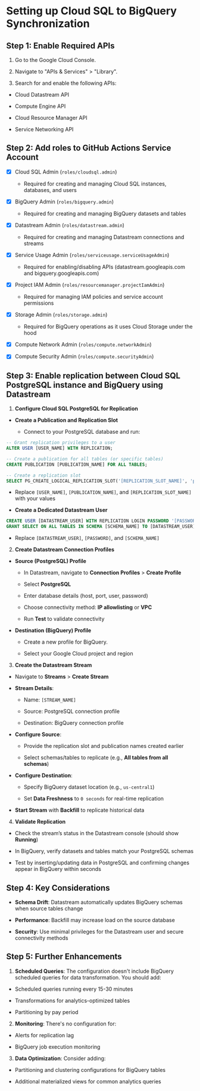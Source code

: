 # Setting up Cloud SQL to BigQuery Synchronization

## Step 1: Enable Required APIs

1. Go to the Google Cloud Console.

2. Navigate to "APIs & Services" > "Library".

3. Search for and enable the following APIs:

  * Cloud Datastream API

  * Compute Engine API

  * Cloud Resource Manager API

  * Service Networking API

## Step 2: Add roles to GitHub Actions Service Account

- [x] Cloud SQL Admin (`roles/cloudsql.admin`)

  * Required for creating and managing Cloud SQL instances, databases, and users

- [x] BigQuery Admin (`roles/bigquery.admin`)

  * Required for creating and managing BigQuery datasets and tables

- [x] Datastream Admin (`roles/datastream.admin`)

  * Required for creating and managing Datastream connections and streams

- [x] Service Usage Admin (`roles/serviceusage.serviceUsageAdmin`)

  * Required for enabling/disabling APIs (datastream.googleapis.com and bigquery.googleapis.com)

- [x] Project IAM Admin (`roles/resourcemanager.projectIamAdmin`)

  * Required for managing IAM policies and service account permissions

- [x] Storage Admin (`roles/storage.admin`)

  * Required for BigQuery operations as it uses Cloud Storage under the hood

- [x] Compute Network Admin (`roles/compute.networkAdmin`)

- [x] Compute Security Admin (`roles/compute.securityAdmin`)

## Step 3: Enable replication between Cloud SQL PostgreSQL instance and BigQuery using Datastream

1. **Configure Cloud SQL PostgreSQL for Replication**

* **Create a Publication and Replication Slot**

  * Connect to your PostgreSQL database and run:

```sql
-- Grant replication privileges to a user
ALTER USER [USER_NAME] WITH REPLICATION;

-- Create a publication for all tables (or specific tables)
CREATE PUBLICATION [PUBLICATION_NAME] FOR ALL TABLES;

-- Create a replication slot
SELECT PG_CREATE_LOGICAL_REPLICATION_SLOT('[REPLICATION_SLOT_NAME]', 'pgoutput');
```

  * Replace `[USER_NAME]`, `[PUBLICATION_NAME]`, and `[REPLICATION_SLOT_NAME]` with your values

* **Create a Dedicated Datastream User**

```sql
CREATE USER [DATASTREAM_USER] WITH REPLICATION LOGIN PASSWORD '[PASSWORD]';
GRANT SELECT ON ALL TABLES IN SCHEMA [SCHEMA_NAME] TO [DATASTREAM_USER];
```

  * Replace `[DATASTREAM_USER]`, `[PASSWORD]`, and `[SCHEMA_NAME]`

2. **Create Datastream Connection Profiles**

  * **Source (PostgreSQL) Profile**

    * In Datastream, navigate to **Connection Profiles** > **Create Profile**

    * Select **PostgreSQL**

    * Enter database details (host, port, user, password)

    * Choose connectivity method: **IP allowlisting** or **VPC**

    * Run **Test** to validate connectivity

  * **Destination (BigQuery) Profile**

    * Create a new profile for BigQuery.

    * Select your Google Cloud project and region

3. **Create the Datastream Stream**

  * Navigate to **Streams** > **Create Stream**

  * **Stream Details**:

    * Name: `[STREAM_NAME]`

    * Source: PostgreSQL connection profile

    * Destination: BigQuery connection profile

  * **Configure Source**:

    * Provide the replication slot and publication names created earlier

    * Select schemas/tables to replicate (e.g., **All tables from all schemas**)

  * **Configure Destination**:

    * Specify BigQuery dataset location (e.g., `us-central1`)

    * Set **Data Freshness** to `0 seconds` for real-time replication

  * **Start Stream** with **Backfill** to replicate historical data

4. **Validate Replication**

  * Check the stream’s status in the Datastream console (should show **Running**)

  * In BigQuery, verify datasets and tables match your PostgreSQL schemas

  * Test by inserting/updating data in PostgreSQL and confirming changes appear in BigQuery within seconds

## Step 4: Key Considerations

* **Schema Drift**: Datastream automatically updates BigQuery schemas when source tables change

* **Performance**: Backfill may increase load on the source database

* **Security**: Use minimal privileges for the Datastream user and secure connectivity methods

## Step 5: Further Enhancements

1. **Scheduled Queries**: The configuration doesn't include BigQuery scheduled queries for data transformation. You should add:

  * Scheduled queries running every 15-30 minutes

  * Transformations for analytics-optimized tables

  * Partitioning by pay period

2. **Monitoring**: There's no configuration for:

  * Alerts for replication lag

  * BigQuery job execution monitoring

3. **Data Optimization**: Consider adding:

  * Partitioning and clustering configurations for BigQuery tables

  * Additional materialized views for common analytics queries
